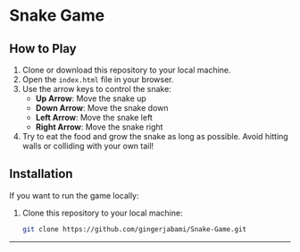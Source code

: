 # Snake Game

## How to Play

1. Clone or download this repository to your local machine.
2. Open the `index.html` file in your browser.
3. Use the arrow keys to control the snake:
    - **Up Arrow**: Move the snake up
    - **Down Arrow**: Move the snake down
    - **Left Arrow**: Move the snake left
    - **Right Arrow**: Move the snake right
4. Try to eat the food and grow the snake as long as possible. Avoid hitting walls or colliding with your own tail!

## Installation

If you want to run the game locally:

1. Clone this repository to your local machine:

   ```bash
   git clone https://github.com/gingerjabami/Snake-Game.git
****
